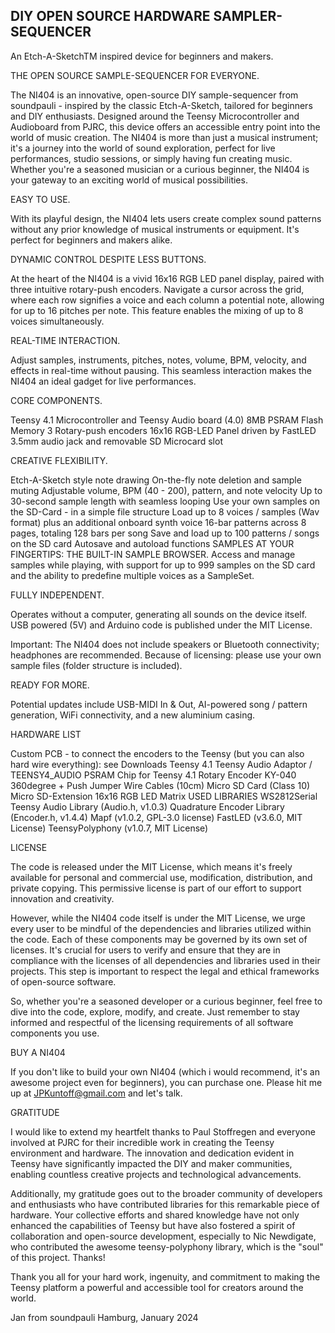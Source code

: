 
DIY OPEN SOURCE HARDWARE SAMPLER-SEQUENCER
---------
An Etch-A-SketchTM inspired device for beginners and makers.


THE OPEN SOURCE SAMPLE-SEQUENCER FOR EVERYONE.

The NI404 is an innovative, open-source DIY sample-sequencer from soundpauli - inspired by the classic Etch-A-Sketch, tailored for beginners and DIY enthusiasts. Designed around the Teensy Microcontroller and Audioboard from PJRC, this device offers an accessible entry point into the world of music creation.
The NI404 is more than just a musical instrument; it's a journey into the world of sound exploration, perfect for live performances, studio sessions, or simply having fun creating music. Whether you're a seasoned musician or a curious beginner, the NI404 is your gateway to an exciting world of musical possibilities.

EASY TO USE.

With its playful design, the NI404 lets users create complex sound patterns without any prior knowledge of musical instruments or equipment. It's perfect for beginners and makers alike.

DYNAMIC CONTROL DESPITE LESS BUTTONS.

At the heart of the NI404 is a vivid 16x16 RGB LED panel display, paired with three intuitive rotary-push encoders. Navigate a cursor across the grid, where each row signifies a voice and each column a potential note, allowing for up to 16 pitches per note. This feature enables the mixing of up to 8 voices simultaneously.

REAL-TIME INTERACTION.

Adjust samples, instruments, pitches, notes, volume, BPM, velocity, and effects in real-time without pausing. This seamless interaction makes the NI404 an ideal gadget for live performances.

CORE COMPONENTS.

Teensy 4.1 Microcontroller and Teensy Audio board (4.0)
8MB PSRAM Flash Memory
3 Rotary-push encoders
16x16 RGB-LED Panel driven by FastLED
3.5mm audio jack and removable SD Microcard slot

CREATIVE FLEXIBILITY.

Etch-A-Sketch style note drawing
On-the-fly note deletion and sample muting
Adjustable volume, BPM (40 - 200), pattern, and note velocity
Up to 30-second sample length with seamless looping
Use your own samples on the SD-Card - in a simple file structure
Load up to 8 voices / samples (Wav format) plus an additional onboard synth voice
16-bar patterns across 8 pages, totaling 128 bars per song
Save and load up to 100 patterns / songs on the SD card
Autosave and autoload functions
SAMPLES AT YOUR FINGERTIPS:
THE BUILT-IN SAMPLE BROWSER.
Access and manage samples while playing, with support for up to 999 samples on the SD card and the ability to predefine multiple voices as a SampleSet.

FULLY INDEPENDENT.

Operates without a computer, generating all sounds on the device itself. USB powered (5V) and Arduino code is published under the MIT License.

Important: The NI404 does not include speakers or Bluetooth connectivity; headphones are recommended. Because of licensing: please use your own sample files (folder structure is included).

READY FOR MORE.

Potential updates include USB-MIDI In & Out, AI-powered song / pattern generation, WiFi connectivity, and a new aluminium casing.

HARDWARE LIST

Custom PCB - to connect the encoders to the Teensy (but you can also hard wire everything): see Downloads
Teensy 4.1
Teensy Audio Adaptor / TEENSY4_AUDIO
PSRAM Chip for Teensy 4.1
Rotary Encoder KY-040 360degree + Push
Jumper Wire Cables (10cm)
Micro SD Card (Class 10)
Micro SD-Extension
16x16 RGB LED Matrix
USED LIBRARIES
WS2812Serial
Teensy Audio Library (Audio.h, v1.0.3)
Quadrature Encoder Library (Encoder.h, v1.4.4)
Mapf (v1.0.2, GPL-3.0 license)
FastLED (v3.6.0, MIT License)
TeensyPolyphony (v1.0.7, MIT License)


LICENSE

The code is released under the MIT License, which means it's freely available for personal and commercial use, modification, distribution, and private copying. This permissive license is part of our effort to support innovation and creativity.

However, while the NI404 code itself is under the MIT License, we urge every user to be mindful of the dependencies and libraries utilized within the code. Each of these components may be governed by its own set of licenses. It's crucial for users to verify and ensure that they are in compliance with the licenses of all dependencies and libraries used in their projects. This step is important to respect the legal and ethical frameworks of open-source software.

So, whether you're a seasoned developer or a curious beginner, feel free to dive into the code, explore, modify, and create. Just remember to stay informed and respectful of the licensing requirements of all software components you use.


BUY A NI404

If you don't like to build your own NI404 (which i would recommend, it's an awesome project even for beginners), you can purchase one. Please hit me up at JPKuntoff@gmail.com and let's talk.

GRATITUDE

I would like to extend my heartfelt thanks to Paul Stoffregen and everyone involved at PJRC for their incredible work in creating the Teensy environment and hardware. The innovation and dedication evident in Teensy have significantly impacted the DIY and maker communities, enabling countless creative projects and technological advancements.

Additionally, my gratitude goes out to the broader community of developers and enthusiasts who have contributed libraries for this remarkable piece of hardware. Your collective efforts and shared knowledge have not only enhanced the capabilities of Teensy but have also fostered a spirit of collaboration and open-source development, especially to Nic Newdigate, who contributed the awesome teensy-polyphony library, which is the "soul" of this project. Thanks!

Thank you all for your hard work, ingenuity, and commitment to making the Teensy platform a powerful and accessible tool for creators around the world.

Jan from soundpauli
Hamburg, January 2024
